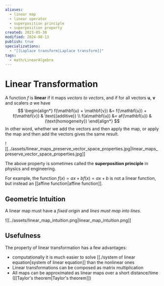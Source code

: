 ```yaml
---
aliases:
  - linear map
  - linear operator
  - superposition principle
  - superposition property
created: 2023-05-30
modified: 2024-08-13
publish: true
specializations:
  - "[[Laplace transform|Laplace transform]]"
tags:
  - math/LinearAlgebra
---
```


# Linear Transformation
A function $f$ is **linear** if it maps _vectors to vectors_, and if for all vectors $\mathbf{u}$, $\mathbf{v}$ and scalers $a$ we have
$$
\begin{align*}
     f(\mathbf{u} + \mathbf{v}) &= f(\mathbf{u}) + f(\mathbf{v}) & \text{(additive)} \\
     f(a\mathbf{u}) &= af(\mathbf{u}) & (\text{homogeneity})
\end{align*}
$$
In other word, whether we add the vectors and then apply the map, or apply the map and then add the vectors gives the same result.

![[../assets/linear_maps_preserve_vector_space_properties.jpg|linear_maps_preserve_vector_space_properties.jpg]]

The above property is sometimes called the **superposition principle** in physics and engineering.

For example, the function $f(x)=ax+bf(x)=ax+b$ is not a linear function, but instead an [[affine function|affine function]].

## Geometric Intuition
A linear map must have a _fixed origin_ and _lines must map into lines_.

![[../assets/linear_map_intuition.png|linear_map_intuition.png]]

## Usefulness
The property of linear transformation has a few advantages:
- computationally it is much easier to solve [[./system of linear equation|system of linear equation]] than the nonlinear ones
- Linear transformations can be composed as matrix multiplication
- All maps can be approximated as linear maps over a short distance/time ([[Taylor's theorem|Taylor's theorem]])